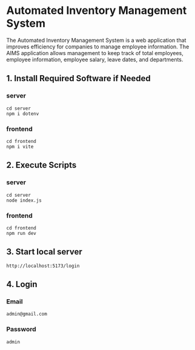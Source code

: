 # Automated Inventory Management System

The Automated Inventory Management System is a web application that improves efficiency
for companies to manage employee information. The AIMS application allows management to keep track of total employees, employee information, employee salary, leave dates, and departments.

## 1. Install Required Software if Needed

### server

```
cd server
npm i dotenv
```

### frontend

```
cd frontend
npm i vite
```

## 2. Execute Scripts

### server

```
cd server
node index.js
```

### frontend

```
cd frontend
npm run dev
```

## 3. Start local server

```
http://localhost:5173/login
```

## 4. Login

### Email

```
admin@gmail.com
```

### Password

```
admin
```
